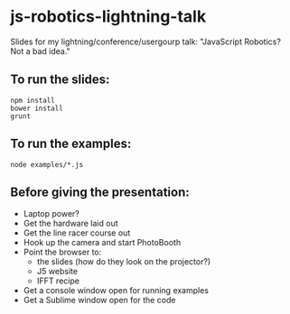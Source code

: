 # js-robotics-lightning-talk
Slides for my lightning/conference/usergourp talk: "JavaScript Robotics? Not a bad idea."

## To run the slides:
```
npm install
bower install
grunt
```

## To run the examples:
```
node examples/*.js
```

## Before giving the presentation:
- Laptop power?
- Get the hardware laid out
- Get the line racer course out
- Hook up the camera and start PhotoBooth
- Point the browser to:
  - the slides (how do they look on the projector?)
  - J5 website
  - IFFT recipe
- Get a console window open for running examples
- Get a Sublime window open for the code
